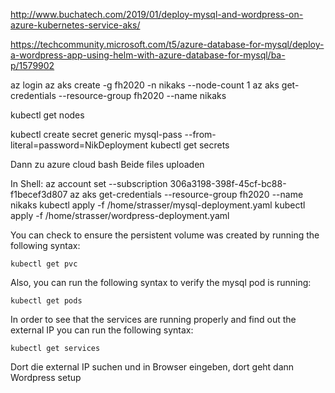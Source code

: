http://www.buchatech.com/2019/01/deploy-mysql-and-wordpress-on-azure-kubernetes-service-aks/

https://techcommunity.microsoft.com/t5/azure-database-for-mysql/deploy-a-wordpress-app-using-helm-with-azure-database-for-mysql/ba-p/1579902

az login
az aks create -g fh2020 -n nikaks --node-count 1
az aks get-credentials --resource-group fh2020 --name nikaks

kubectl get nodes

kubectl create secret generic mysql-pass --from-literal=password=NikDeployment
kubectl get secrets

Dann zu azure cloud bash
Beide files uploaden

In Shell:
az account set --subscription 306a3198-398f-45cf-bc88-f1becef3d807
az aks get-credentials --resource-group fh2020 --name nikaks
kubectl apply -f /home/strasser/mysql-deployment.yaml
kubectl apply -f /home/strasser/wordpress-deployment.yaml

You can check to ensure the persistent volume was created by running the following syntax:

    kubectl get pvc

Also, you can run the following syntax to verify the mysql pod is running:

    kubectl get pods


In order to see that the services are running properly and find out the external IP you can run the following syntax:

    kubectl get services 

Dort die external IP suchen und in Browser eingeben, dort geht dann Wordpress setup